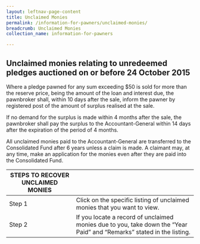 ```yaml
---
layout: leftnav-page-content
title: Unclaimed Monies
permalink: /information-for-pawners/unclaimed-monies/
breadcrumb: Unclaimed Monies
collection_name: information-for-pawners

---
```


Unclaimed monies relating to unredeemed pledges auctioned on or before 24 October 2015
---
Where a pledge pawned for any sum exceeding $50 is sold for more than the reserve price, being the amount of the loan and interest due, the pawnbroker shall, within 10 days after the sale, inform the pawner by registered post of the amount of surplus realised at the sale.

If no demand for the surplus is made within 4 months after the sale, the pawnbroker shall pay the surplus to the Accountant-General within 14 days after the expiration of the period of 4 months.

All unclaimed monies paid to the Accountant-General are transferred to the Consolidated Fund after 6 years unless a claim is made. A claimant may, at any time, make an application for the monies even after they are paid into the Consolidated Fund.

|STEPS TO RECOVER UNCLAIMED MONIES||
-----|-------
Step 1 | Click on the specific listing of unclaimed monies that you want to view.
Step 2 | If you locate a record of unclaimed monies due to you, take down the “Year Paid” and “Remarks” stated in the listing.
